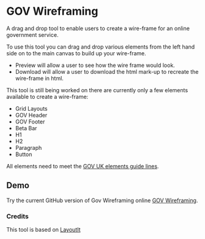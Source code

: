 # GOV Wireframing

A drag and drop tool to enable users to create a wire-frame for an online government service.

To use this tool you can drag and drop various elements from the left hand side on to the main canvas to build up your wire-frame.
* Preview will allow a user to see how the wire frame would look.
* Download will allow a user to download the html mark-up to recreate the wire-frame in html.

This tool is still being worked on there are currently only a few elements available to create a wire-frame:

* Grid Layouts
* GOV Header
* GOV Footer
* Beta Bar
* H1
* H2
* Paragraph
* Button

All elements need to meet the [GOV UK elements guide lines](http://govuk-elements.herokuapp.com/#guide-typography).

## Demo

Try the current GitHub version of Gov Wireframing online [GOV Wireframing](http://vivrichards600.github.io/gov-wireframing/).
 
### Credits

This tool is based on [LayoutIt](http://www.layoutit.com/)

